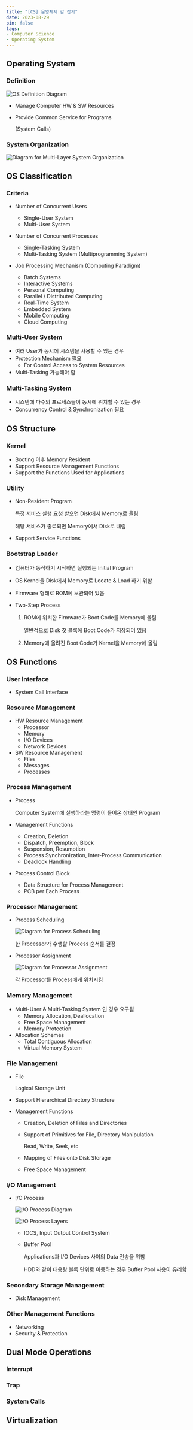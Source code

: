 ```yaml
---
title: "[CS] 운영체제 감 잡기"
date: 2023-08-29
pin: false
tags:
- Computer Science
- Operating System
---
```


## Operating System

### Definition

![OS Definition Diagram](images/os-definition-diagram.png)

- Manage Computer HW & SW Resources

- Provide Common Service for Programs

  (System Calls)

### System Organization

![Diagram for Multi-Layer System Organization](images/computer-system-organization-multi-layer.png)



## OS Classification

### Criteria

- Number of Concurrent Users
  - Single-User System
  - Multi-User System
- Number of Concurrent Processes
  - Single-Tasking System
  - Multi-Tasking System (Multiprogramming System)

- Job Processing Mechanism (Computing Paradigm)
  - Batch Systems
  - Interactive Systems
  - Personal Computing
  - Parallel / Distributed Computing
  - Real-Time System
  - Embedded System
  - Mobile Computing
  - Cloud Computing

### Multi-User System

- 여러 User가 동시에 시스템을 사용할 수 있는 경우
- Protection Mechanism 필요
  - For Control Access to System Resources
- Multi-Tasking 가능해야 함

### Multi-Tasking System

- 시스템에 다수의 프로세스들이 동시에 위치할 수 있는 경우
- Concurrency Control & Synchronization 필요



## OS Structure

### Kernel

- Booting 이후 Memory Resident
- Support Resource Management Functions
- Support the Functions Used for Applications

### Utility

- Non-Resident Program

  특정 서비스 실행 요청 받으면 Disk에서 Memory로 올림

  해당 서비스가 종료되면 Memory에서 Disk로 내림

- Support Service Functions

### Bootstrap Loader

- 컴퓨터가 동작하기 시작하면 실행되는 Initial Program

- OS Kernel을 Disk에서 Memory로 Locate & Load 하기 위함

- Firmware 형태로 ROM에 보관되어 있음

- Two-Step Process

  1. ROM에 위치한 Firmware가 Boot Code를 Memory에 올림

     일반적으로 Disk 첫 블록에 Boot Code가 저장되어 있음

  2. Memory에 올려진 Boot Code가 Kernel을 Memory에 올림



## OS Functions

### User Interface

- System Call Interface

### Resource Management

- HW Resource Management
  - Processor
  - Memory
  - I/O Devices
  - Network Devices
- SW Resource Management
  - Files
  - Messages
  - Processes

### Process Management

- Process

  Computer System에 실행하라는 명령이 들어온 상태인 Program

- Management Functions

  - Creation, Deletion
  - Dispatch, Preemption, Block
  - Suspension, Resumption
  - Process Synchronization, Inter-Process Communication
  - Deadlock Handling

- Process Control Block

  - Data Structure for Process Management
  - PCB per Each Process

### Processor Management

- Process Scheduling

  ![Diagram for Process Scheduling](images/process-scheduling-diagram.png)

  한 Processor가 수행할 Process 순서를 결정

- Processor Assignment

  ![Diagram for Processor Assignment](images/processor-assignment-diagarm.png)

  각 Processor를 Process에게 위치시킴

### Memory Management

- Multi-User & Multi-Tasking System 인 경우 요구됨
  - Memory Allocation, Deallocation
  - Free Space Management
  - Memory Protection
- Allocation Schemes
  - Total Contiguous Allocation
  - Virtual Memory System

### File Management

- File

  Logical Storage Unit

- Support Hierarchical Directory Structure

- Management Functions

  - Creation, Deletion of Files and Directories

  - Support of Primitives for File, Directory Manipulation

    Read, Write, Seek, etc

  - Mapping of Files onto Disk Storage

  - Free Space Management

### I/O Management

- I/O Process

  ![I/O Process Diagram](images/io-process-diagram.png)

  ![I/O Process Layers](images/io-process-layer.png)

  - IOCS, Input Output Control System

  - Buffer Pool

    Applications과 I/O Devices 사이의 Data 전송을 위함

    HDD와 같이 대용량 블록 단위로 이동하는 경우 Buffer Pool 사용이 유리함

### Secondary Storage Management

- Disk Management

### Other Management Functions

- Networking
- Security & Protection



## Dual Mode Operations

### Interrupt

### Trap

### System Calls



## Virtualization

